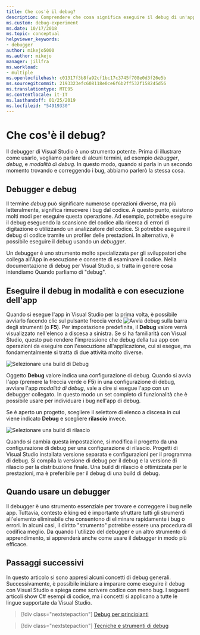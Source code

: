 ```yaml
---
title: Che cos'è il debug?
description: Comprendere che cosa significa eseguire il debug di un'app
ms.custom: debug-experiment
ms.date: 10/17/2018
ms.topic: conceptual
helpviewer_keywords:
- debugger
author: mikejo5000
ms.author: mikejo
manager: jillfra
ms.workload:
- multiple
ms.openlocfilehash: c01317f3b8fa92cf1bc17c3745f708e0d3f26e5b
ms.sourcegitcommit: 2193323efc608118e0ce6f6b2ff532f158245d56
ms.translationtype: MTE95
ms.contentlocale: it-IT
ms.lasthandoff: 01/25/2019
ms.locfileid: "54919330"
---
```

# <a name="what-is-debugging"></a>Che cos'è il debug?

Il debugger di Visual Studio è uno strumento potente. Prima di illustrare come usarlo, vogliamo parlare di alcuni termini, ad esempio *debugger*, *debug*, e *modalità di debug*. In questo modo, quando si parla in un secondo momento trovando e correggendo i bug, abbiamo parlerò la stessa cosa.

## <a name="debugger-vs-debugging"></a>Debugger e debug

Il termine *debug* può significare numerose operazioni diverse, ma più letteralmente, significa rimuovere i bug dal codice. A questo punto, esistono molti modi per eseguire questa operazione. Ad esempio, potrebbe eseguire il debug eseguendo la scansione del codice alla ricerca di errori di digitazione o utilizzando un analizzatore del codice. Si potrebbe eseguire il debug di codice tramite un profiler delle prestazioni. In alternativa, è possibile eseguire il debug usando un *debugger*.

Un debugger è uno strumento molto specializzata per gli sviluppatori che collega all'App in esecuzione e consente di esaminare il codice. Nella documentazione di debug per Visual Studio, si tratta in genere cosa intendiamo Quando parliamo di "debug".

## <a name="debug-mode-vs-running-your-app"></a>Eseguire il debug in modalità e con esecuzione dell'app

Quando si esegue l'app in Visual Studio per la prima volta, è possibile avviarlo facendo clic sul pulsante freccia verde ![Avvia debug](../debugger/media/dbg-tour-start-debugging.png "Avvia debug") sulla barra degli strumenti (o **F5**). Per impostazione predefinita, il **Debug** valore verrà visualizzato nell'elenco a discesa a sinistra. Se si ha familiarità con Visual Studio, questo può rendere l'impressione che debug della tua app con operazioni da eseguire con l'esecuzione all'applicazione, cui si esegue, ma fondamentalmente si tratta di due attività molto diverse.

![Selezionare una build di Debug](../debugger/media/what-is-debugging-debug-build.png)

Oggetto **Debug** valore indica una configurazione di debug. Quando si avvia l'app (premere la freccia verde o **F5**) in una configurazione di debug, avviare l'app *modalità di debug*, vale a dire si esegue l'app con un debugger collegato. In questo modo un set completo di funzionalità che è possibile usare per individuare i bug nell'app di debug.

Se è aperto un progetto, scegliere il selettore di elenco a discesa in cui viene indicato **Debug** e scegliere **rilascio** invece.

![Selezionare una build di rilascio](../debugger/media/what-is-debugging-release-build.png)

Quando si cambia questa impostazione, si modifica il progetto da una configurazione di debug per una configurazione di rilascio. Progetti di Visual Studio installata versione separata e configurazioni per il programma di debug. Si compila la versione di debug per il debug e la versione di rilascio per la distribuzione finale. Una build di rilascio è ottimizzata per le prestazioni, ma è preferibile per il debug di una build di debug.

## <a name="when-to-use-a-debugger"></a>Quando usare un debugger

Il debugger è uno strumento essenziale per trovare e correggere i bug nelle app. Tuttavia, contesto è king ed è importante sfruttare tutti gli strumenti all'elemento eliminabile che consentono di eliminare rapidamente i bug o errori. In alcuni casi, il diritto "strumento" potrebbe essere una procedura di codifica meglio. Da quando l'utilizzo del debugger e un altro strumento di apprendimento, si apprenderà anche come usare il debugger in modo più efficace.

## <a name="next-steps"></a>Passaggi successivi

In questo articolo si sono appresi alcuni concetti di debug generali. Successivamente, è possibile iniziare a imparare come eseguire il debug con Visual Studio e spiega come scrivere codice con meno bug. I seguenti articoli show C# esempi di codice, ma i concetti si applicano a tutte le lingue supportate da Visual Studio.

> [!div class="nextstepaction"]
> [Debug per principianti](../debugger/debugging-absolute-beginners.md)

> [!div class="nextstepaction"]
> [Tecniche e strumenti di debug](../debugger/write-better-code-with-visual-studio.md)
